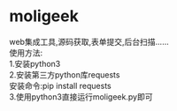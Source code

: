 # moligeek
web集成工具,源码获取,表单提交,后台扫描......  
使用方法:  
1.安装python3  
2.安装第三方python库requests  
  安装命令:pip install requests  
3.使用python3直接运行moligeek.py即可  

